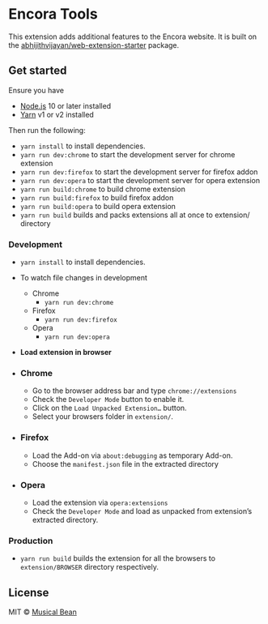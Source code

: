 # Encora Tools

This extension adds additional features to the Encora website. It is built on the [abhijithvijayan/web-extension-starter](https://github.com/abhijithvijayan/web-extension-starter) package.

## Get started

Ensure you have

-   [Node.js](https://nodejs.org) 10 or later installed
-   [Yarn](https://yarnpkg.com) v1 or v2 installed

Then run the following:

-   `yarn install` to install dependencies.
-   `yarn run dev:chrome` to start the development server for chrome extension
-   `yarn run dev:firefox` to start the development server for firefox addon
-   `yarn run dev:opera` to start the development server for opera extension
-   `yarn run build:chrome` to build chrome extension
-   `yarn run build:firefox` to build firefox addon
-   `yarn run build:opera` to build opera extension
-   `yarn run build` builds and packs extensions all at once to extension/ directory

### Development

-   `yarn install` to install dependencies.
-   To watch file changes in development

    -   Chrome
        -   `yarn run dev:chrome`
    -   Firefox
        -   `yarn run dev:firefox`
    -   Opera
        -   `yarn run dev:opera`

-   **Load extension in browser**

-   ### Chrome

    -   Go to the browser address bar and type `chrome://extensions`
    -   Check the `Developer Mode` button to enable it.
    -   Click on the `Load Unpacked Extension…` button.
    -   Select your browsers folder in `extension/`.

-   ### Firefox

    -   Load the Add-on via `about:debugging` as temporary Add-on.
    -   Choose the `manifest.json` file in the extracted directory

-   ### Opera

    -   Load the extension via `opera:extensions`
    -   Check the `Developer Mode` and load as unpacked from extension’s extracted directory.

### Production

-   `yarn run build` builds the extension for all the browsers to `extension/BROWSER` directory respectively.

## License

MIT © [Musical Bean](https://musicalbean.carrd.co)
